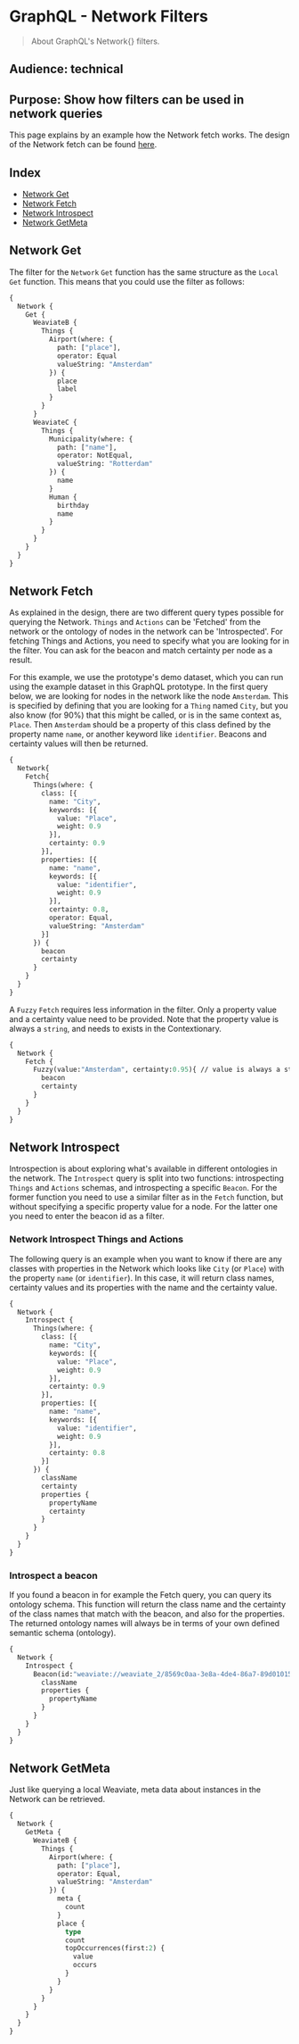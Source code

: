 # GraphQL - Network Filters

> About GraphQL's Network{} filters.

## Audience: technical

## Purpose: Show how filters can be used in network queries

This page explains by an example how the Network fetch works. The design of the Network fetch can be found [here](https://github.com/SeMI-network/weaviate-graphql-prototype/wiki/Website:-GraphQL-Network).

## Index
- [Network Get](#network-get)
- [Network Fetch](#network-fetch)
- [Network Introspect](#network-introspect)
- [Network GetMeta](#network-getmeta)


## Network Get
The filter for the `Network` `Get` function has the same structure as the `Local` `Get` function. This means that you could use the filter as follows:

```graphql
{
  Network {
    Get {
      WeaviateB {
      	Things {
          Airport(where: {
            path: ["place"],
            operator: Equal
            valueString: "Amsterdam"
          }) {
            place
            label
          }
        }
      }
      WeaviateC {
      	Things {
          Municipality(where: {
            path: ["name"],
            operator: NotEqual,
            valueString: "Rotterdam"
          }) {
            name
          }
          Human {
            birthday
            name
          }
        }
      }
    }
  }
}
```


## Network Fetch
As explained in the design, there are two different query types possible for querying the Network. `Things` and `Actions` can be 'Fetched' from the network or the ontology of nodes in the network can be 'Introspected'. For fetching Things and Actions, you  need to specify what you are looking for in the filter. You can ask for the beacon and match certainty per node as a result.

For this example, we use the prototype's demo dataset, which you can run using the example dataset in this GraphQL prototype. 
In the first query below, we are looking for nodes in the network like the node `Amsterdam`. This is specified by defining that you are looking for a `Thing` named `City`, but you also know (for 90%) that this might be called, or is in the same context as, `Place`. Then `Amsterdam` should be a property of this class defined by the property name `name`, or another keyword like `identifier`.
Beacons and certainty values will then be returned.

```graphql
{
  Network{
    Fetch{
      Things(where: {
        class: [{
          name: "City",
          keywords: [{
            value: "Place",
            weight: 0.9
          }],
          certainty: 0.9
        }],
        properties: [{
          name: "name",
          keywords: [{
            value: "identifier",
            weight: 0.9
          }],
          certainty: 0.8,
          operator: Equal,
          valueString: "Amsterdam"
        }]
      }) {
        beacon
        certainty
      }
    }
  }
}
```

A `Fuzzy` `Fetch` requires less information in the filter. Only a property value and a certainty value need to be provided. Note that the property value is always a `string`, and needs to exists in the Contextionary.

```graphql
{
  Network {
    Fetch {
      Fuzzy(value:"Amsterdam", certainty:0.95){ // value is always a string, because needs to be in contextionary
        beacon
        certainty
      }
    }
  }
}
```

## Network Introspect
Introspection is about exploring what's available in different ontologies in the network. The `Introspect` query is split into two functions: introspecting `Things` and `Actions` schemas, and introspecting a specific `Beacon`. For the former function you need to use a similar filter as in the `Fetch` function, but without specifying a specific property value for a node. For the latter one you need to enter the beacon id as a filter.

### Network Introspect Things and Actions 
The following query is an example when you want to know if there are any classes with properties in the Network which looks like `City` (or `Place`) with the property `name` (or `identifier`). In this case, it will return class names, certainty values and its properties with the name and the certainty value.

```graphql
{
  Network {
    Introspect {
      Things(where: {
        class: [{
          name: "City",
          keywords: [{
            value: "Place",
            weight: 0.9
          }],
          certainty: 0.9
        }],
        properties: [{
          name: "name",
          keywords: [{
            value: "identifier",
            weight: 0.9
          }],
          certainty: 0.8
        }]
      }) {
        className
        certainty
        properties {
          propertyName
          certainty
        }
      }
    }
  }
}
```

### Introspect a beacon
If you found a beacon in for example the Fetch query, you can query its ontology schema. This function will return the class name and the certainty of the class names that match with the beacon, and also for the properties. The returned ontology names will always be in terms of your own defined semantic schema (ontology). 

```graphql
{
  Network {
    Introspect {
      Beacon(id:"weaviate://weaviate_2/8569c0aa-3e8a-4de4-86a7-89d010152ad1") {
        className
        properties {
          propertyName
        }
      }
    }
  }
}
```

## Network GetMeta
Just like querying a local Weaviate, meta data about instances in the Network can be retrieved. 

```graphql
{
  Network {
    GetMeta {
      WeaviateB {
      	Things {
          Airport(where: {
            path: ["place"],
            operator: Equal,
            valueString: "Amsterdam"
          }) {
            meta {
              count
            }
            place {
              type
              count
              topOccurrences(first:2) {
                value
                occurs
              }
            }
          }
        }
      }
    }
  }
}
```